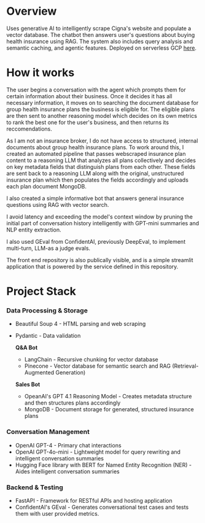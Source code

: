 # Overview
Uses generative AI to intelligently scrape Cigna's website and populate a vector database. The chatbot then answers user's questions about buying health insurance using RAG. The system also includes query analysis and semantic caching, and agentic features. Deployed on serverless GCP [here][website-link]. 

[website-link]: https://frontend-cigna-chatbot-553139431985.us-east4.run.app/

# How it works

The user begins a conversation with the agent which prompts them for certain information about their business. Once it decides it has all necessary information, it moves on to searching the document database for group health insurance plans the business is eligible for. The eligible plans are then sent to another reasoning model which decides on its own metrics to rank the best one for the user's business, and then returns its reccomendations.

As I am not an insurance broker, I do not have access to structured, internal documents about group health insurance plans. To work around this, I created an automated pipeline that passes webscraped insurance plan content to a reasoning LLM that analyzes all plans collectively and decides on key metadata fields that distinguish plans from each other. These fields are sent back to a reasoning LLM along with the original, unstructured insurance plan which then populates the fields accordingly and uploads each plan document MongoDB. 

I also created a simple informative bot that answers general insurance questions using RAG with vector search. 

I avoid latency and exceeding the model's context window by pruning the initial part of conversation history intelligently with GPT-mini summaries and NLP entity extraction.

I also used GEval from ConfidentAI, previously DeepEval, to implement multi-turn, LLM-as a judge evals.

The front end repository is also publically visible, and is a simple streamlit application that is powered by the service defined in this repository. 

# Project Stack

### Data Processing & Storage
  - Beautiful Soup 4 -  HTML parsing and web scraping
  - Pydantic - Data validation
    
    **Q&A Bot**
    - LangChain - Recursive chunking for vector database 
    - Pinecone - Vector database for semantic search and RAG (Retrieval-Augmented Generation)
      
    **Sales Bot**
    - OpeanAI's GPT 4.1 Reasoning Model - Creates metadata structure and then structures plans accordingly
    - MongoDB - Document storage for generated, structured insurance plans

### Conversation Management
  - OpenAI GPT-4 - Primary chat interactions
  - OpenAI GPT-4o-mini - Lightweight model for query rewriting and intelligent conversation summaries
  - Hugging Face library with BERT for Named Entity Recognition (NER) - Aides intelligent conversation summaries

### Backend & Testing
  - FastAPI - Framework for RESTful APIs and hosting application
  - ConfidentAI's GEval - Generates conversational test cases and tests them with user provided metrics.


